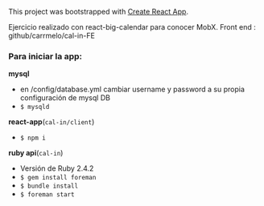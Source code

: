 This project was bootstrapped with [Create React App](https://github.com/facebookincubator/create-react-app).

Ejercicio realizado con react-big-calendar para conocer MobX.
Front end : github/carrmelo/cal-in-FE

### Para iniciar la app: ###

__mysql__
- en /config/database.yml
  cambiar username y password a su propia configuración de mysql DB
- `$ mysqld`

__react-app__(`cal-in/client`)

- `$ npm i`

__ruby api__(`cal-in`)

- Versión de Ruby 2.4.2
- `$ gem install foreman`
- `$ bundle install`
- `$ foreman start`